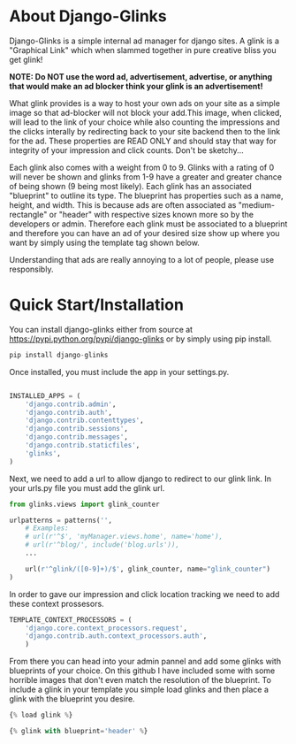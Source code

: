 # About Django-Glinks

Django-Glinks is a simple internal ad manager for django sites. A glink is a "Graphical Link" which when slammed together in pure creative bliss you get glink!

**NOTE: Do NOT use the word ad, advertisement, advertise, or anything that would make an ad blocker think your glink is an advertisement!**

What glink provides is a way to host your own ads on your site as a simple image so that ad-blocker will not block your add.This image, when clicked, will lead to the link of your choice while also counting the impressions and the clicks interally by redirecting back to your site backend then to the link for the ad. These properties are READ ONLY and should stay that way for integrity of your impression and click counts. Don't be sketchy...

Each glink also comes with a weight from 0 to 9. Glinks with a rating of 0 will never be shown and glinks from 1-9 have a greater and greater chance of being shown (9 being most likely). Each glink has an associated "blueprint" to outline its type. The blueprint has properties such as a name, height, and width. This is because ads are often associated as "medium-rectangle" or "header" with respective sizes known more so by the developers or admin. Therefore each glink must be associated to a blueprint and therefore you can have an ad of your desired size show up where you want by simply using the template tag shown below.

Understanding that ads are really annoying to a lot of people, please use responsibly. 

# Quick Start/Installation

You can install django-glinks either from source at https://pypi.python.org/pypi/django-glinks or by simply using pip install.

```python
pip install django-glinks
```
Once installed, you must include the app in your settings.py.

```python

INSTALLED_APPS = (
    'django.contrib.admin',
    'django.contrib.auth',
    'django.contrib.contenttypes',
    'django.contrib.sessions',
    'django.contrib.messages',
    'django.contrib.staticfiles',
    'glinks',
)
```

Next, we need to add a url to allow django to redirect to our glink link. In your urls.py file you must add the glink url.

```python
from glinks.views import glink_counter

urlpatterns = patterns('',
    # Examples:
    # url(r'^$', 'myManager.views.home', name='home'),
    # url(r'^blog/', include('blog.urls')),
    ...

    url(r'^glink/([0-9]+)/$', glink_counter, name="glink_counter")
)
```

In order to gave our impression and click location tracking we need to add these context prossesors.

```python
TEMPLATE_CONTEXT_PROCESSORS = (
    'django.core.context_processors.request',
    'django.contrib.auth.context_processors.auth',
    )
```

From there you can head into your admin pannel and add some glinks with blueprints of your choice. On this github I have included some with some horrible images that don't even match the resolution of the blueprint. To include a glink in your template you simple load glinks and then place a glink with the blueprint you desire.

```python
{% load glink %}

{% glink with blueprint='header' %}
```

